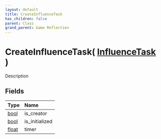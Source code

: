 ```yaml
---
layout: default
title: CreateInfluenceTask
has_children: false
parent: Class
grand_parent: Game Reflection
---
```

# CreateInfluenceTask( [ InfluenceTask ](/riftbreaker-wiki/docs/game-reflection/classes/influence_task/) )
Description 

## Fields

| Type | Name |
|:----------|:--------------|
| [bool](/riftbreaker-wiki/docs/game-reflection/components/bool/) | is_creator |
| [bool](/riftbreaker-wiki/docs/game-reflection/components/bool/) | is_initialized |
| [float](/riftbreaker-wiki/docs/game-reflection/components/float/) | timer |

